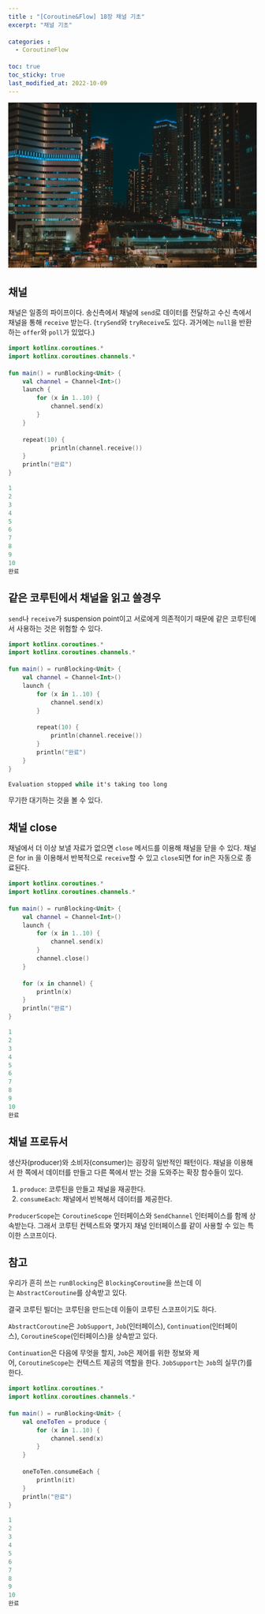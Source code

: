 ```yaml
---
title : "[Coroutine&Flow] 18장 채널 기초"
excerpt: "채널 기초"

categories :
  - CoroutineFlow

toc: true
toc_sticky: true
last_modified_at: 2022-10-09
---
```


![coroutine18_image1.jpg](/assets/images/coroutine18_image1.jpg?raw=true)

## 채널

채널은 일종의 파이프이다. 송신측에서 채널에 `send`로 데이터를 전달하고 수신 측에서 채널을 통해 `receive` 받는다. (`trySend`와 `tryReceive`도 있다. 과거에는 `null`을 반환하는 `offer`와 `poll`가 있었다.)

```kotlin
import kotlinx.coroutines.*
import kotlinx.coroutines.channels.*

fun main() = runBlocking<Unit> {
    val channel = Channel<Int>()
    launch {
        for (x in 1..10) {
            channel.send(x)
        }
    }

    repeat(10) {
            println(channel.receive())
    }
    println("완료")
}
```

```kotlin
1
2
3
4
5
6
7
8
9
10
완료
```

## **같은 코루틴에서 채널을 읽고 쓸경우**

`send`나 `receive`가 suspension point이고 서로에게 의존적이기 때문에 같은 코루틴에서 사용하는 것은 위험할 수 있다.

```kotlin
import kotlinx.coroutines.*
import kotlinx.coroutines.channels.*

fun main() = runBlocking<Unit> {
    val channel = Channel<Int>()
    launch {
        for (x in 1..10) {
            channel.send(x)
        }

        repeat(10) {
            println(channel.receive())
        }
        println("완료")
    }
}
```

```kotlin
Evaluation stopped while it's taking too long️
```

무기한 대기하는 것을 볼 수 있다.

## **채널 close**

채널에서 더 이상 보낼 자료가 없으면 `close` 메서드를 이용해 채널을 닫을 수 있다. 채널은 for in 을 이용해서 반복적으로 `receive`할 수 있고 `close`되면 for in은 자동으로 종료된다.

```kotlin
import kotlinx.coroutines.*
import kotlinx.coroutines.channels.*

fun main() = runBlocking<Unit> {
    val channel = Channel<Int>()
    launch {
        for (x in 1..10) {
            channel.send(x)
        }
        channel.close()
    }

    for (x in channel) {
        println(x)
    }
    println("완료")
}
```

```kotlin
1
2
3
4
5
6
7
8
9
10
완료
```

## **채널 프로듀서**

생산자(producer)와 소비자(consumer)는 굉장히 일반적인 패턴이다. 채널을 이용해서 한 쪽에서 데이터를 만들고 다른 쪽에서 받는 것을 도와주는 확장 함수들이 있다.

1. `produce`: 코루틴을 만들고 채널을 재공한다.
2. `consumeEach`: 채널에서 반복해서 데이터를 제공한다.

`ProducerScope`는 `CoroutineScope` 인터페이스와 `SendChannel` 인터페이스를 함께 상속받는다. 그래서 코루틴 컨텍스트와 몇가지 채널 인터페이스를 같이 사용할 수 있는 특이한 스코프이다.

## 참고

우리가 흔히 쓰는 `runBlocking`은 `BlockingCoroutine`을 쓰는데 이는 `AbstractCoroutine`를 상속받고 있다.

결국 코루틴 빌더는 코루틴을 만드는데 이들이 코루틴 스코프이기도 하다.

`AbstractCoroutine`은 `JobSupport`, `Job`(인터페이스), `Continuation`(인터페이스), `CoroutineScope`(인터페이스)을 상속받고 있다.

`Continuation`은 다음에 무엇을 할지, `Job`은 제어를 위한 정보와 제어, `CoroutineScope`는 컨텍스트 제공의 역할을 한다. `JobSupport`는 `Job`의 실무(?)를 한다.

```kotlin
import kotlinx.coroutines.*
import kotlinx.coroutines.channels.*

fun main() = runBlocking<Unit> {
    val oneToTen = produce {
        for (x in 1..10) {
            channel.send(x)
        }
    }

    oneToTen.consumeEach {
        println(it)
    }
    println("완료")
}
```

```kotlin
1
2
3
4
5
6
7
8
9
10
완료
```
